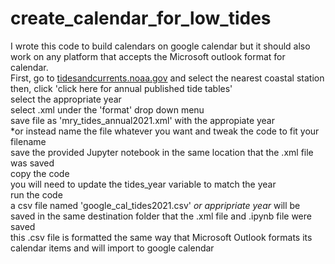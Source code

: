 # create_calendar_for_low_tides
I wrote this code to build calendars on google calendar but it should also work on any platform that accepts the Microsoft outlook format for calendar.<br>
First, go to <a href="tidesandcurrents.noaa.gov">tidesandcurrents.noaa.gov</a> and select the nearest coastal station<br>
then, click 'click here for annual published tide tables'<br>
select the appropriate year<br>
select .xml under the 'format' drop down menu<br>
save file as 'mry_tides_annual2021.xml' with the appropiate year<br>
*or instead name the file whatever you want and tweak the code to fit your filename<br>
save the provided Jupyter notebook in the same location that the .xml file was saved<br>
copy the code<br>
you will need to update the tides_year variable to match the year<br>
run the code<br>
a csv file named 'google_cal_tides2021.csv' *or appripriate year* will be saved in the same destination folder that the .xml file and .ipynb file were saved<br>
this .csv file is formatted the same way that Microsoft Outlook formats its calendar items and will import to google calendar
